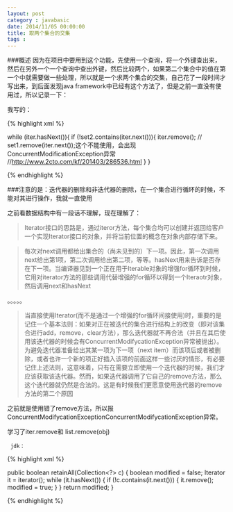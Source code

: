 ```yaml
---
layout: post
category : javabasic
date: 2014/11/05 00:00:00 
title: 取两个集合的交集
tags : 
---
```


###概述
因为在项目中要用到这个功能，先使用一个查询，将一个外键查出来，然后在另外一个一个查询中查出外键，然后比较两个，如果第二个集合中的值在第一个中就需要做一些处理，所以就是一个求两个集合的交集，自己花了一段时间才写出来，到后面发现java framework中已经有这个方法了，但是之前一直没有使用过，所以记录一下：

我写的：

{% highlight xml %}

 while (iter.hasNext()){
            if (!set2.contains(iter.next())){
                iter.remove();
               // set1.remove(iter.next());这个不能使用，会出现ConcurrentModificationException异常
               //http://www.2cto.com/kf/201403/286536.html
            }
        }

{% endhighlight %}




###注意的是：迭代器的删除和非迭代器的删除，在一个集合进行循环的时候，不能对其进行操作，我就一直使用

之前看数据结构中有一段话不理解，现在理解了：

>Iterator接口的思路是，通过iteror方法，每个集合均可以创建并返回给客户一个实现Iterator接口的对象，并将当前位置的概念在对象内部存储下来。

>每次对next调用都给出集合的（尚未见到的）下一项。因此，第一次调用next给出第1项，第二次调用给出第二项，等等。hasNext用来告诉是否存在下一项。当编译器见到一个正在用于Iterable对象的增强for循环到时候，它用对iterator方法的那些调用代替增强的for循环以得到一个Iteraotr对象，然后调用next和hasNext

。。。。。

> 当直接使用Iterator(而不是通过一个增强的for循环间接使用)时，重要的是记住一个基本法则：如果对正在被迭代的集合进行结构上的改变（即对该集合进行add，remove，clear方法），那么迭代器就不再合法（并且在其后使用该迭代器的时候会有ConcurrentModifycationException异常被抛出）。为避免迭代器准备给出其某一项为下一项（next item）而该项后或者被删除，或者也许一个新的项正好插入该项的前面这样一些讨厌的情形，有必要记住上述法则，这意味着，只有在需要立即使用一个迭代器的时候，我们才应该获取该迭代器。然而，如果迭代器调用了它自己的remove方法，那么这个迭代器就仍然是合法的。这是有时候我们更愿意使用迭代器的remove方法的第二个原因

之前就是使用错了remove方法，所以报ConcurrentModifycationExceptionConcurrentModifycationException异常。


学习了iter.remove和   list.remove(obj)


``` jdk：```

{% highlight xml %}

  public boolean retainAll(Collection<?> c) {
        boolean modified = false;
        Iterator<E> it = iterator();
        while (it.hasNext()) {
            if (!c.contains(it.next())) {
                it.remove();
                modified = true;
            }
        }
        return modified;
    }

{% endhighlight %}




